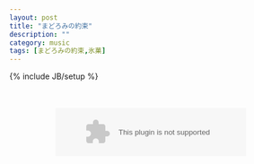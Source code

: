 ```yaml
---
layout: post
title: "まどろみの約束"
description: ""
category: music
tags: [まどろみの約束,氷菓]
---
```

{% include JB/setup %}

<div align="center">
<br />
<br />
<embed src="http://music.163.com/style/swf/widget.swf?sid=27552690&type=2&auto=0&width=320&height=66" width="340" height="86"  allowNetworking="all"></embed>
<br />
</div>